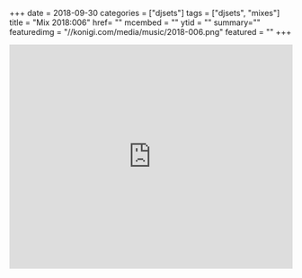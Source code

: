 +++
date = 2018-09-30
categories = ["djsets"]
tags = ["djsets", "mixes"]
title = "Mix 2018:006"
href= ""
mcembed = ""
ytid = ""
summary=""
featuredimg = "//konigi.com/media/music/2018-006.png"
featured = ""
+++

<div class="mix"><div class="embed" >
  <iframe width="100%" height="400" src="https://www.mixcloud.com/widget/iframe/?dark=1&feed=%2Fdjkonigi%2F2018006-saturday-night%2F" frameborder="0" ></iframe>
</div></div>
